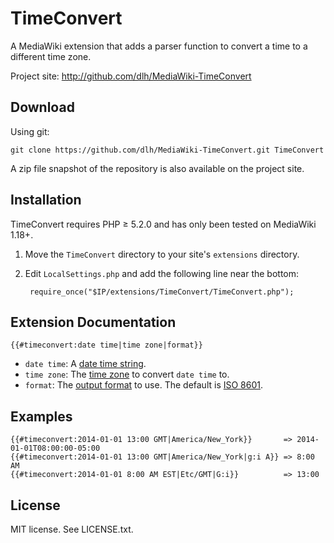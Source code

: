 TimeConvert
===========

A MediaWiki extension that adds a parser function to convert a time to a
different time zone.

Project site: http://github.com/dlh/MediaWiki-TimeConvert

Download
--------

Using git:
    
    git clone https://github.com/dlh/MediaWiki-TimeConvert.git TimeConvert

A zip file snapshot of the repository is also available on the project site.

Installation
------------

TimeConvert requires PHP ≥ 5.2.0 and has only been tested on MediaWiki 1.18+.

1. Move the `TimeConvert` directory to your site's `extensions` directory.
2. Edit `LocalSettings.php` and add the following line near the bottom:

        require_once("$IP/extensions/TimeConvert/TimeConvert.php");

Extension Documentation
-----------------------

    {{#timeconvert:date time|time zone|format}}
    
* `date time`: A [date time
  string](http://www.php.net/manual/en/datetime.formats.php).
* `time zone`: The [time zone](http://www.php.net/manual/en/timezones.php) to
  convert `date time` to.
* `format`: The [output format](http://www.php.net/manual/en/function.date.php)
  to use. The default is [ISO 8601](http://en.wikipedia.org/wiki/ISO_8601).

Examples
--------

    {{#timeconvert:2014-01-01 13:00 GMT|America/New_York}}       => 2014-01-01T08:00:00-05:00
    {{#timeconvert:2014-01-01 13:00 GMT|America/New_York|g:i A}} => 8:00 AM
    {{#timeconvert:2014-01-01 8:00 AM EST|Etc/GMT|G:i}}          => 13:00

License
-------

MIT license. See LICENSE.txt.

